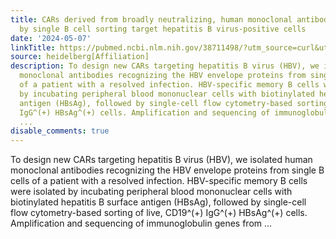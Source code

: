 ```yaml
---
title: CARs derived from broadly neutralizing, human monoclonal antibodies identified
  by single B cell sorting target hepatitis B virus-positive cells
date: '2024-05-07'
linkTitle: https://pubmed.ncbi.nlm.nih.gov/38711498/?utm_source=curl&utm_medium=rss&utm_campaign=pubmed-2&utm_content=1FakS-2QOkCT8HsMOQP1bCRQ4YzyumYOmxmF0moLsQ3dFB1E9V&fc=20220326224207&ff=20240507180448&v=2.18.0.post9+e462414
source: heidelberg[Affiliation]
description: To design new CARs targeting hepatitis B virus (HBV), we isolated human
  monoclonal antibodies recognizing the HBV envelope proteins from single B cells
  of a patient with a resolved infection. HBV-specific memory B cells were isolated
  by incubating peripheral blood mononuclear cells with biotinylated hepatitis B surface
  antigen (HBsAg), followed by single-cell flow cytometry-based sorting of live, CD19^(+)
  IgG^(+) HBsAg^(+) cells. Amplification and sequencing of immunoglobulin genes from
  ...
disable_comments: true
---
```

To design new CARs targeting hepatitis B virus (HBV), we isolated human monoclonal antibodies recognizing the HBV envelope proteins from single B cells of a patient with a resolved infection. HBV-specific memory B cells were isolated by incubating peripheral blood mononuclear cells with biotinylated hepatitis B surface antigen (HBsAg), followed by single-cell flow cytometry-based sorting of live, CD19^(+) IgG^(+) HBsAg^(+) cells. Amplification and sequencing of immunoglobulin genes from ...